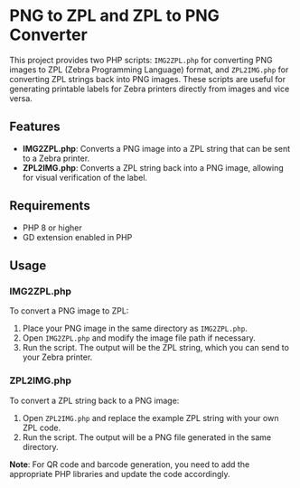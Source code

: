 # PNG to ZPL and ZPL to PNG Converter

This project provides two PHP scripts: `IMG2ZPL.php` for converting PNG images to ZPL (Zebra Programming Language) format, and `ZPL2IMG.php` for converting ZPL strings back into PNG images. These scripts are useful for generating printable labels for Zebra printers directly from images and vice versa.

## Features

- **IMG2ZPL.php**: Converts a PNG image into a ZPL string that can be sent to a Zebra printer.
- **ZPL2IMG.php**: Converts a ZPL string back into a PNG image, allowing for visual verification of the label.

## Requirements

- PHP 8 or higher
- GD extension enabled in PHP

## Usage

### IMG2ZPL.php

To convert a PNG image to ZPL:

1. Place your PNG image in the same directory as `IMG2ZPL.php`.
2. Open `IMG2ZPL.php` and modify the image file path if necessary.
3. Run the script. The output will be the ZPL string, which you can send to your Zebra printer.

### ZPL2IMG.php

To convert a ZPL string back to a PNG image:

1. Open `ZPL2IMG.php` and replace the example ZPL string with your own ZPL code.
2. Run the script. The output will be a PNG file generated in the same directory.

**Note**: For QR code and barcode generation, you need to add the appropriate PHP libraries and update the code accordingly.

